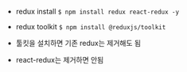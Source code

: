 - redux install
`$ npm install redux react-redux -y`

- redux toolkit
`$ npm install @reduxjs/toolkit`
- 툴킷을 설치하면 기존 redux는 제거해도 됨
- react-redux는 제거하면 안됨
